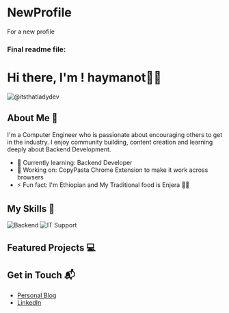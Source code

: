 # NewProfile
For a new profile
### Final readme file: 

# Hi there, I'm ! haymanot👋🏽

![@itsthatladydev](https://github.com/haymanot50)


## About Me 🚀

I'm a Computer Engineer who is passionate about encouraging others to get in the industry. I enjoy community building, content creation and learning deeply about Backend Development.

- 🌱 Currently learning: Backend Developer
- 🔭 Working on: CopyPasta Chrome Extension to make it work across browsers 
- ⚡ Fun fact: I'm Ethiopian and My Traditional food is Enjera 💃🏽

## My Skills 🧠

![Backend](https://s3.amazonaws.com/coursera_assets/meta_images/generated/CERTIFICATE_LANDING_PAGE/CERTIFICATE_LANDING_PAGE~U185EZ47FK7C/CERTIFICATE_LANDING_PAGE~U185EZ47FK7C.jpeg)
![IT Support](<img width="1772" height="928" alt="image" src="https://github.com/user-attachments/assets/ee5f8269-d41e-4b20-af0a-d9ab8dbc9c27" />) 


## Featured Projects 💻 





## Get in Touch 📬

- [Personal Blog](https://haymanotabera.wordpress.com/) 
- [LinkedIn](linkedin.com/haymanot-abera-46526a22b) 
